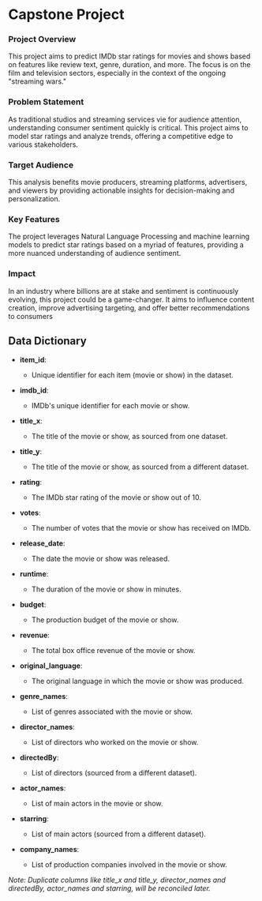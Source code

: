 # Capstone Project 

### Project Overview
This project aims to predict IMDb star ratings for movies and shows based on features like review text, genre, duration, and more. The focus is on the film and television sectors, especially in the context of the ongoing "streaming wars."

### Problem Statement
As traditional studios and streaming services vie for audience attention, understanding consumer sentiment quickly is critical. This project aims to model star ratings and analyze trends, offering a competitive edge to various stakeholders.

### Target Audience
This analysis benefits movie producers, streaming platforms, advertisers, and viewers by providing actionable insights for decision-making and personalization.

### Key Features
The project leverages Natural Language Processing and machine learning models to predict star ratings based on a myriad of features, providing a more nuanced understanding of audience sentiment.

### Impact
In an industry where billions are at stake and sentiment is continuously evolving, this project could be a game-changer. It aims to influence content creation, improve advertising targeting, and offer better recommendations to consumers

## Data Dictionary

- **item_id**: 
  - Unique identifier for each item (movie or show) in the dataset.
  
- **imdb_id**: 
  - IMDb's unique identifier for each movie or show.
  
- **title_x**: 
  - The title of the movie or show, as sourced from one dataset.
  
- **title_y**: 
  - The title of the movie or show, as sourced from a different dataset.
  
- **rating**: 
  - The IMDb star rating of the movie or show out of 10.
  
- **votes**: 
  - The number of votes that the movie or show has received on IMDb.
  
- **release_date**: 
  - The date the movie or show was released.
  
- **runtime**: 
  - The duration of the movie or show in minutes.
  
- **budget**: 
  - The production budget of the movie or show.
  
- **revenue**: 
  - The total box office revenue of the movie or show.
  
- **original_language**: 
  - The original language in which the movie or show was produced.
  
- **genre_names**: 
  - List of genres associated with the movie or show.
  
- **director_names**: 
  - List of directors who worked on the movie or show.
  
- **directedBy**: 
  - List of directors (sourced from a different dataset).
  
- **actor_names**: 
  - List of main actors in the movie or show.
  
- **starring**: 
  - List of main actors (sourced from a different dataset).
  
- **company_names**: 
  - List of production companies involved in the movie or show.

*Note: Duplicate columns like title_x and title_y, director_names and directedBy, actor_names and starring, will be reconciled later.*